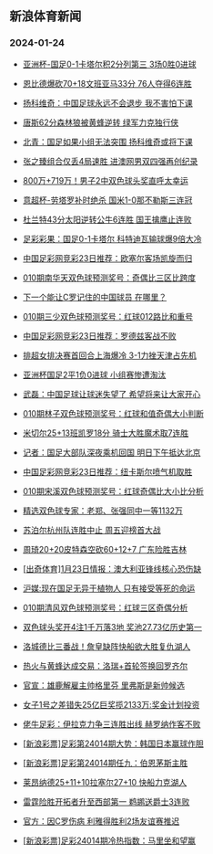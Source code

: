 ## 新浪体育新闻 
### 2024-01-24

+ [亚洲杯-国足0-1卡塔尔积2分列第三 3场0胜0进球](https://sports.sina.com.cn/china/national/2024-01-23/doc-inaemuer4203457.shtml)

+ [恩比德爆砍70+18文班亚马33分 76人夺得6连胜](https://sports.sina.com.cn/basketball/nba/2024-01-23/doc-inaenrka4153392.shtml)

+ [扬科维奇：中国足球永远不会退步 我不害怕下课](https://sports.sina.com.cn/china/2024-01-23/doc-inaenmae4260176.shtml)

+ [唐斯62分森林狼被黄蜂逆转 绿军力克独行侠](https://sports.sina.com.cn/basketball/nba/2024-01-23/doc-inaenrka4172521.shtml)

+ [北青：国足如果小组无法突围 扬科维奇或将下课](https://sports.sina.com.cn/china/2024-01-23/doc-inaenmai3897867.shtml)

+ [张之臻组合仅丢4局速胜 进澳网男双四强再创纪录](https://sports.sina.com.cn/tennis/china/2024-01-23/doc-inaenrkk3472166.shtml)

+ [800万+719万！男子2中双色球头奖直呼太幸运](https://sports.sina.com.cn/l/2024-01-23/doc-inaeneuq3682834.shtml)

+ [意超杯-劳塔罗补时绝杀 国米1-0那不勒斯三连冠](https://sports.sina.com.cn/g/seriea/2024-01-23/doc-inaenmaf7125909.shtml)

+ [杜兰特43分太阳逆转公牛6连胜 国王擒鹰止连败](https://sports.sina.com.cn/basketball/nba/2024-01-23/doc-inaenvsc3703755.shtml)

+ [足彩彩果：国足0-1卡塔尔 科特迪瓦输球爆9倍大冷](https://sports.sina.com.cn/l/2024-01-23/doc-inaenmaf7097032.shtml)

+ [中国足彩网竞彩23日推荐：欧塞尔客场凯旋而归](https://sports.sina.com.cn/l/2024-01-23/doc-inaenrkc7006279.shtml)

+ [010期南华天双色球预测奖号：奇偶比三区比跨度](https://sports.sina.com.cn/l/2024-01-23/doc-inaenmaf7130235.shtml)

+ [下一个能让C罗记住的中国球员 在哪里？](https://sports.sina.com.cn/china/2024-01-23/doc-inaenzxx6837012.shtml)

+ [010期三少双色球预测奖号：红球012路比和重号](https://sports.sina.com.cn/l/2024-01-23/doc-inaenmai3905784.shtml)

+ [中国足彩网竞彩23日推荐：罗德兹客战不败](https://sports.sina.com.cn/l/2024-01-23/doc-inaenrka4141207.shtml)

+ [排超女排决赛首回合上海爆冷 3-1力挫天津占先机](https://sports.sina.com.cn/others/volleyball/2024-01-23/doc-inaepswa0410377.shtml)

+ [亚洲杯国足2平1负0进球 小组赛惨遭淘汰](https://sports.sina.com.cn/china/national/2024-01-23/doc-inaepnqa7683417.shtml)

+ [武磊：中国足球让球迷失望了 希望将来让大家开心](https://sports.sina.com.cn/china/2024-01-23/doc-inaenrkk3476078.shtml)

+ [010期林子双色球预测奖号：红球和值奇偶大小判断](https://sports.sina.com.cn/l/2024-01-23/doc-inaenmai3908272.shtml)

+ [米切尔25+13班凯罗18分 骑士大胜魔术取7连胜](https://sports.sina.com.cn/basketball/nba/2024-01-23/doc-inaenrka4151258.shtml)

+ [记者：国足大部队深夜乘机回国 明日下午抵达北京](https://sports.sina.com.cn/china/national/2024-01-23/doc-inaepsvw3002747.shtml)

+ [中国足彩网竞彩23日推荐：纽卡斯尔喷气机取胜](https://sports.sina.com.cn/l/2024-01-23/doc-inaenrkc7005492.shtml)

+ [010期宋溪双色球预测奖号：红球奇偶比大小比分析](https://sports.sina.com.cn/l/2024-01-23/doc-inaenmai3905497.shtml)

+ [精选双色球专家：老郑、张强同中一等1132万](https://sports.sina.com.cn/l/2024-01-23/doc-inaenrka4166202.shtml)

+ [苏泊尔杭州队连胜中止 周五迎榜首大战](https://sports.sina.com.cn/go/2024-01-23/doc-inaephha3213088.shtml)

+ [周琦20+20皮特森空砍60+12+7 广东险胜吉林](https://sports.sina.com.cn/basketball/cba/2024-01-23/doc-inaepsvy7559081.shtml)

+ [[出奇体育]1月23日情报：澳大利亚锋线核心恐伤缺](https://sports.sina.com.cn/l/2024-01-23/doc-inaenzye3314010.shtml)

+ [沪媒:现在国足无异于植物人 只有接受等死的命运](https://sports.sina.com.cn/china/2024-01-23/doc-inaenrkf3787855.shtml)

+ [010期清风双色球预测奖号：红球三区奇偶分析](https://sports.sina.com.cn/l/2024-01-23/doc-inaenmaf7129659.shtml)

+ [双色球头奖开4注1千万落3地 奖池27.73亿历史第一](https://sports.sina.com.cn/l/2024-01-23/doc-inaepsvy7560894.shtml)

+ [洛城德比三番战！詹皇缺阵快船欲大胜复仇湖人](https://sports.sina.com.cn/l/2024-01-23/doc-inaephfx3509548.shtml)

+ [热火与黄蜂达成交易：洛瑞+首轮签换回罗齐尔](https://sports.sina.com.cn/basketball/nba/2024-01-24/doc-inaequin6994772.shtml)

+ [官宣：雄鹿解雇主帅格里芬 里弗斯是新帅候选](https://sports.sina.com.cn/basketball/nba/2024-01-24/doc-inaequik2439843.shtml)

+ [女子1号之差错失25亿巨奖揽2133万:奖金计划投资](https://sports.sina.com.cn/l/2024-01-24/doc-inaeqpzq7101407.shtml)

+ [佬牛足彩：伊拉克力争三连胜出线 赫罗纳作客不败](https://sports.sina.com.cn/l/2024-01-24/doc-inaequir6631631.shtml)

+ [[新浪彩票]足彩第24014期大势：韩国日本赢球作胆](https://sports.sina.com.cn/l/2024-01-24/doc-inaeqpzn2547542.shtml)

+ [[新浪彩票]足彩第24014期任九：伯恩茅斯主胜](https://sports.sina.com.cn/l/2024-01-24/doc-inaeqpzr9968810.shtml)

+ [莱昂纳德25+11+10拉塞尔27+10 快船力克湖人](https://sports.sina.com.cn/basketball/nba/2024-01-24/doc-inaerexi9665032.shtml)

+ [雷霆险胜开拓者升至西部第一 鹈鹕送爵士3连败](https://sports.sina.com.cn/basketball/nba/2024-01-24/doc-inaeqyrp6550729.shtml)

+ [官方：因C罗伤病 利雅得胜利2场友谊赛推迟](https://sports.sina.com.cn/global/others/2024-01-24/doc-inaequin7003548.shtml)

+ [[新浪彩票]足彩24014期冷热指数：马里坐和望赢](https://sports.sina.com.cn/l/2024-01-24/doc-inaeqpzq7106033.shtml)

